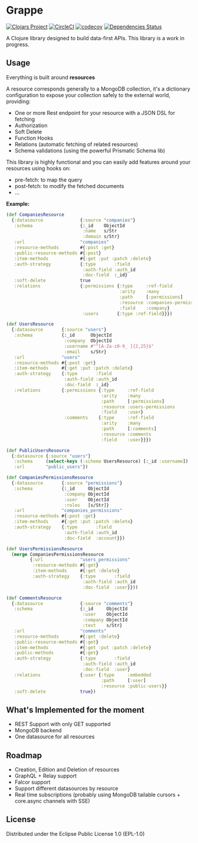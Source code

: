 # Grappe

[![Clojars Project](https://img.shields.io/clojars/v/grappe.svg)](https://clojars.org/grappe)
[![CircleCI](https://circleci.com/gh/cyppan/grappe.svg?style=shield)](https://circleci.com/gh/cyppan/grappe)
[![codecov](https://codecov.io/gh/cyppan/grappe/branch/master/graph/badge.svg)](https://codecov.io/gh/cyppan/grappe)
[![Dependencies Status](https://jarkeeper.com/cyppan/grappe/status.svg)](https://jarkeeper.com/cyppan/grappe)

A Clojure library designed to build data-first APIs.
This library is a work in progress.

## Usage

Everything is built around **resources**

A resource corresponds generally to a MongoDB collection, it's a dictionary
 configuration to expose your collection safely to the external world, providing:
* One or more Rest endpoint for your resource with a JSON DSL for fetching
* Authorization
* Soft Delete
* Function Hooks
* Relations (automatic fetching of related resources)
* Schema validations (using the powerful Prismatic Schema lib)

This library is highly functional and you can easily add features around your resources
using hooks on:
* pre-fetch: to map the query
* post-fetch: to modify the fetched documents
* ...


**Example:**

```clojure
(def CompaniesResource
  {:datasource              {:source "companies"}
   :schema                  {:_id    ObjectId
                             :name   s/Str
                             :domain s/Str}
   :url                     "companies"
   :resource-methods        #{:post :get}
   :public-resource-methods #{:post}
   :item-methods            #{:get :put :patch :delete}
   :auth-strategy           {:type       :field
                             :auth-field :auth_id
                             :doc-field  :_id}
   :soft-delete             true
   :relations               {:permissions {:type     :ref-field
                                           :arity    :many
                                           :path     [:permissions]
                                           :resource :companies-permissions
                                           :field    :company}
                             :users       {:type :ref-field}}})

(def UsersResource
  {:datasource       {:source "users"}
   :schema           {:_id      ObjectId
                      :company  ObjectId
                      :username #"^[A-Za-z0-9_ ]{2,25}$"
                      :email    s/Str}
   :url              "users"
   :resource-methods #{:post :get}
   :item-methods     #{:get :put :patch :delete}
   :auth-strategy    {:type       :field
                      :auth-field :auth_id
                      :doc-field  :_id}
   :relations        {:permissions {:type     :ref-field
                                    :arity    :many
                                    :path     [:permissions]
                                    :resource :users-permissions
                                    :field    :user}
                      :comments    {:type     :ref-field
                                    :arity    :many
                                    :path     [:comments]
                                    :resource :comments
                                    :field    :user}}})

(def PublicUsersResource
  {:datasource {:source "users"}
   :schema     (select-keys (:schema UsersResource) [:_id :username])
   :url        "public_users"})

(def CompaniesPermissionsResource
  {:datasource       {:source "permissions"}
   :schema           {:_id     ObjectId
                      :company ObjectId
                      :user    ObjectId
                      :roles   [s/Str]}
   :url              "companies_permissions"
   :resource-methods #{:post :get}
   :item-methods     #{:get :put :patch :delete}
   :auth-strategy    {:type       :field
                      :auth-field :auth_id
                      :doc-field  :account}})

(def UsersPermissionsResource
  (merge CompaniesPermissionsResource
         {:url              "users_permissions"
          :resource-methods #{:get}
          :item-methods     #{:get :delete}
          :auth-strategy    {:type       :field
                             :auth-field :auth_id
                             :doc-field  :user}}))

(def CommentsResource
  {:datasource              {:source "comments"}
   :schema                  {:_id     ObjectId
                             :user    ObjectId
                             :company ObjectId
                             :text    s/Str}
   :url                     "comments"
   :resource-methods        #{:get :delete}
   :public-resource-methods #{:get}
   :item-methods            #{:get :put :patch :delete}
   :public-methods          #{:get}
   :auth-strategy           {:type       :field
                             :auth-field :auth_id
                             :doc-field  :user}
   :relations               {:user {:type     :embedded
                                    :path     [:user]
                                    :resource :public-users}}
   :soft-delete             true})
```


## What's Implemented for the moment

* REST Support with only GET supported
* MongoDB backend
* One datasource for all resources


## Roadmap

* Creation, Edition and Deletion of resources
* GraphQL + Relay support
* Falcor support
* Support different datasources by resource
* Real time subscriptions (probably using MongoDB tailable cursors + core.async channels with SSE)


## License

Distributed under the Eclipse Public License 1.0 (EPL-1.0)
